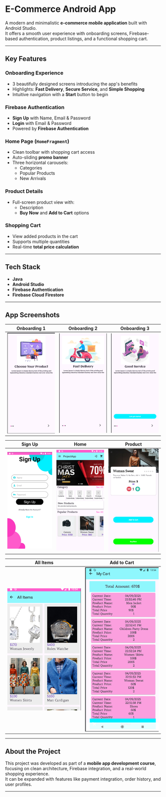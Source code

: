 #  E-Commerce Android App

A modern and minimalistic **e-commerce mobile application** built with Android Studio.  
It offers a smooth user experience with onboarding screens, Firebase-based authentication, product listings, and a functional shopping cart.

---

## Key Features

###  Onboarding Experience
- 3 beautifully designed screens introducing the app's benefits
- Highlights: **Fast Delivery**, **Secure Service**, and **Simple Shopping**
- Intuitive navigation with a **Start** button to begin

###  Firebase Authentication
- **Sign Up** with Name, Email & Password
- **Login** with Email & Password
- Powered by **Firebase Authentication**

###  Home Page (`HomeFragment`)
- Clean toolbar with shopping cart access
- Auto-sliding **promo banner**
- Three horizontal carousels:
  -  Categories
  -  Popular Products
  -  New Arrivals

###  Product Details
- Full-screen product view with:
  - Description
  - **Buy Now** and **Add to Cart** options

###  Shopping Cart
- View added products in the cart
- Supports multiple quantities
- Real-time **total price calculation**

---

##  Tech Stack

-  **Java**
-  **Android Studio**
-  **Firebase Authentication**
-  **Firebase Cloud Firestore**

---

##  App Screenshots

| Onboarding 1 | Onboarding 2 | Onboarding 3 |
|:------------:|:------------:|:------------:|
| ![1](app/Project_Photos_All/screenshot_onboarding.1.png) | ![2](app/Project_Photos_All/screenshot_onboarding2.png) | ![3](app/Project_Photos_All/screenshot_onboarding3.png) |

| Sign Up | Home | Product |
|:-------:|:----:|:-------:|
| ![SignUp](app/Project_Photos_All/screenshot_Sign_Up.png) | ![Home](app/Project_Photos_All/screenshot_Home_Page.png) | ![Product](app/Project_Photos_All/screenshot_product.png) |

| All Items | Add to Cart |
|:----------:|:------------:|
| ![AllItems](app/Project_Photos_All/screenshot_All_Items.png) | ![Cart](app/Project_Photos_All/screenshot_Add_To_Cart.png) |

---

##  About the Project

This project was developed as part of a **mobile app development course**, focusing on clean architecture, Firebase integration, and a real-world shopping experience.  
It can be expanded with features like payment integration, order history, and user profiles.

---











